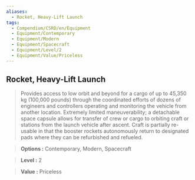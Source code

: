 ```yaml
---
aliases:
  - Rocket, Heavy-Lift Launch
tags:
  - Compendium/CSRD/en/Equipment
  - Equipment/Contemporary
  - Equipment/Modern
  - Equipment/Spacecraft
  - Equipment/Level/2
  - Equipment/Value/Priceless
---
```

  
    
## Rocket, Heavy-Lift Launch    
    
>Provides access to low orbit and beyond for a cargo of up to 45,350 kg (100,000 pounds) through the coordinated efforts of dozens of engineers and controllers operating and monitoring the vehicle from another location. Extremely limited maneuverability; a detachable space capsule allows for transfer of crew or cargo to orbiting craft or stations from the launch vehicle after ascent. Craft is partially re-usable in that the booster rockets autonomously return to designated pads where they can be refurbished and refueled.    
> **Options :** Contemporary, Modern, Spacecraft    
> **Level :** 2    
> **Value :** Priceless